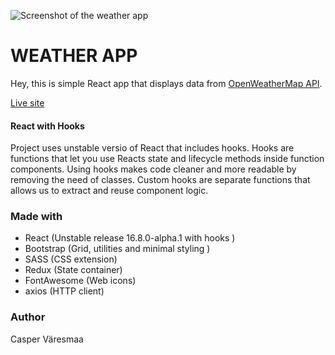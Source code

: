 
![Screenshot of the weather app](https://simply-weather.netlify.com/screenshot.png "Screenshot of the app")

# WEATHER APP


Hey, this is simple React app that displays data from   [OpenWeatherMap API](https://openweathermap.org/api). 

[Live site](https://simply-weather.netlify.com) 

#### React with Hooks
Project uses unstable versio of React that includes hooks. Hooks are functions that let you use Reacts state and lifecycle methods inside function components. Using hooks makes code cleaner and more readable by removing the need of classes. Custom hooks are separate functions that allows us to extract and reuse component logic. 


### Made with
-   React (Unstable release 16.8.0-alpha.1 with hooks )
-   Bootstrap (Grid, utilities and minimal styling )
-   SASS (CSS extension)
-   Redux (State container)
-   FontAwesome (Web icons)
-   axios (HTTP client)


### Author
Casper Väresmaa
